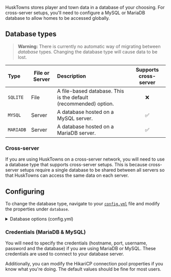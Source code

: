 HuskTowns stores player and town data in a database of your choosing. For cross-server setups, you'll need to configure a MySQL or MariaDB database to allow homes to be accessed globally.

## Database types
> **Warning:** There is currently no automatic way of migrating between _database_ types. Changing the database type will cause data to be lost.

| Type      | File or Server | Description                                                                 | Supports cross-server |
|:----------|----------------|:----------------------------------------------------------------------------|:---------------------:|
| `SQLITE`  | File           | A file-based database. This is the default (recommended) option.            |           ❌           |
| `MYSQL`   | Server         | A database hosted on a MySQL server.                                        |           ✅           |
| `MARIADB` | Server         | A database hosted on a MariaDB server.                                      |           ✅           |

### Cross-server
If you are using HuskTowns on a cross-server network, you will need to use a database type that supports cross-server setups. This is because cross-server setups require a single database to be shared between all servers so that HuskTowns can access the same data on each server.

## Configuring
To change the database type, navigate to your [`config.yml`](Config-Files) file and modify the properties under `database`.

<details>
<summary>Database options (config.yml)</summary>

```yaml
database:
  # Type of database to use (SQLITE, MYSQL or MARIADB)
  type: SQLITE
  mysql:
    credentials:
      # Specify credentials here if you are using MYSQL or MARIADB as your database type
      host: localhost
      port: 3306
      database: HuskTowns
      username: root
      password: pa55w0rd
      parameters: ?autoReconnect=true&useSSL=false&useUnicode=true&characterEncoding=UTF-8
    connection_pool:
      # MYSQL database Hikari connection pool properties. Don't modify this unless you know what you're doing!
      size: 10
      idle: 10
      lifetime: 1800000
      keepalive: 30000
      timeout: 20000
```
</details>

### Credentials (MariaDB & MySQL)
You will need to specify the credentials (hostname, port, username, password and the database) if you are using MariaDB or MySQL. These credentials are used to connect to your database server.

Additionally, you can modify the HikariCP connection pool properties if you know what you're doing. The default values should be fine for most users.